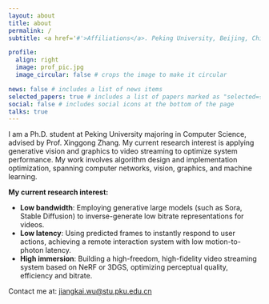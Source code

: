 ```yaml
---
layout: about
title: about
permalink: /
subtitle: <a href='#'>Affiliations</a>. Peking University, Beijing, China.

profile:
  align: right
  image: prof_pic.jpg
  image_circular: false # crops the image to make it circular

news: false # includes a list of news items
selected_papers: true # includes a list of papers marked as "selected={true}"
social: false # includes social icons at the bottom of the page
talks: true
---
```


I am a Ph.D. student at Peking University majoring in Computer Science, advised by Prof. Xinggong Zhang. My current research interest is applying generative vision and graphics to video streaming to optimize system performance. 
My work involves algorithm design and implementation optimization, spanning computer networks, vision, graphics, and machine learning. 

**My current research interest:**

- <b>Low bandwidth</b>: Employing generative large models (such as Sora, Stable Diffusion) 
to inverse-generate low bitrate representations for videos.
- <b>Low latency</b>: Using predicted frames to instantly respond to user actions, achieving a remote interaction system with low motion-to-photon latency.
- <b>High immersion</b>: Building a high-freedom, high-fidelity video streaming system based on NeRF or 3DGS, optimizing perceptual quality, efficiency and bitrate.


Contact me at: <a href='#'>jiangkai.wu@stu.pku.edu.cn</a>

<!-- Write your biography here. Tell the world about yourself. Link to your favorite [subreddit](http://reddit.com). You can put a picture in, too. The code is already in, just name your picture `prof_pic.jpg` and put it in the `img/` folder.

Put your address / P.O. box / other info right below your picture. You can also disable any of these elements by editing `profile` property of the YAML header of your `_pages/about.md`. Edit `_bibliography/papers.bib` and Jekyll will render your [publications page](/al-folio/publications/) automatically.

Link to your social media connections, too. This theme is set up to use [Font Awesome icons](https://fontawesome.com/) and [Academicons](https://jpswalsh.github.io/academicons/), like the ones below. Add your Facebook, Twitter, LinkedIn, Google Scholar, or just disable all of them. -->
